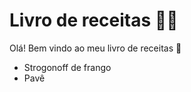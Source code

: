 # Livro de receitas :man_cook:

Olá! Bem vindo ao meu livro de receitas :wave:

 - Strogonoff de frango
 - Pavê

